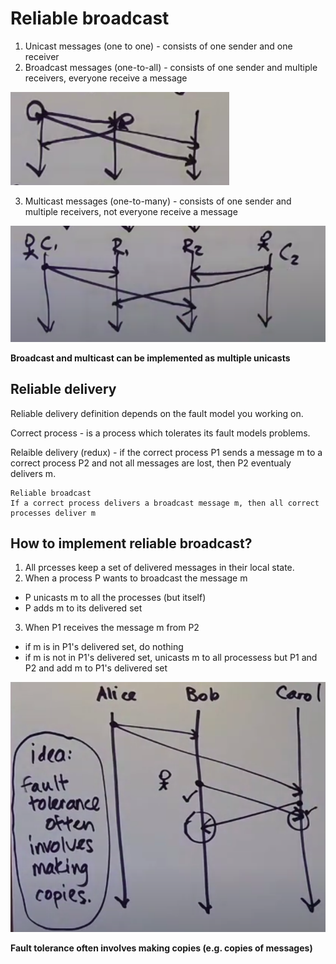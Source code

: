 # Reliable broadcast


1. Unicast messages (one to one) - consists of one sender and one receiver
2. Broadcast messages (one-to-all) - consists of one sender and multiple receivers, everyone receive a message

![alt_text](images/broadcast.png "image_tooltip")

3. Multicast messages (one-to-many) - consists of one sender and multiple receivers, not everyone receive a message

![alt_text](images/multicast.png "image_tooltip")

**Broadcast and multicast can be implemented as multiple unicasts**

## Reliable delivery

Reliable delivery definition depends on the fault model you working on.

Correct process - is a process which tolerates its fault models problems.

Relaible delivery (redux) - if the correct process P1 sends a message m to a correct process P2 and not all messages are lost, then P2 eventualy delivers m.

```
Reliable broadcast
If a correct process delivers a broadcast message m, then all correct processes deliver m
```

## How to implement reliable broadcast?

1. All prcesses keep a set of delivered messages in their local state.
2. When a process P wants to broadcast the message m
- P unicasts m to all the processes (but itself)
- P adds m to its delivered set
3. When P1 receives the message m from P2
- if m is in P1's delivered set, do nothing
- if m is not in P1's delivered set, unicasts m to all processess but P1 and P2 and add m to P1's delivered set

![alt_text](images/fault_tolerance.png "image_tooltip")

**Fault tolerance often involves making copies (e.g. copies of messages)**

